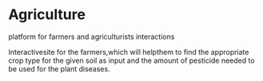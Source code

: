 # Agriculture
platform for farmers and agriculturists interactions

Interactivesite for the farmers,which will helpthem to find the appropriate crop type for the given soil as input and the amount of pesticide needed to be used for the plant diseases.

